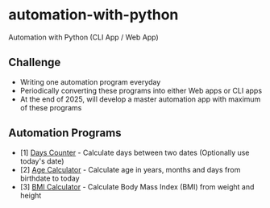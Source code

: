 # automation-with-python
Automation with Python (CLI App / Web App)

## Challenge
- Writing one automation program everyday
- Periodically converting these programs into either Web apps or CLI apps
- At the end of 2025, will develop a master automation app with maximum of these programs

## Automation Programs
- [1] [Days Counter](algorithms/days_counter.py) - Calculate days between two dates (Optionally use today's date)
- [2] [Age Calculator](algorithms/age_calculator.py) - Calculate age in years, months and days from birthdate to today
- [3] [BMI Calculator](algorithms/bmi_calculator.py) - Calculate Body Mass Index (BMI) from weight and height